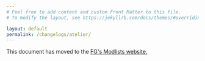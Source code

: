 ```yaml
---
# Feel free to add content and custom Front Matter to this file.
# To modify the layout, see https://jekyllrb.com/docs/themes/#overriding-theme-defaults

layout: default
permalink: /changelogs/atelier/
---
```


This document has moved to the [FG's Modlists website.](https://www.fgsmodlists.com/atelier/atelier-changelog)